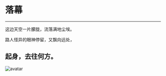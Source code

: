# 落幕 #
---
这边天空一片朦胧，流落满地尘埃。

路人怪异的眼神停留，又飘向远处，

起身，去往何方。
---
![avatar](https://upload-images.jianshu.io/upload_images/18711454-7daae3832bc9237b.jpeg?imageMogr2/auto-orient/strip%7CimageView2/2/w/1080/q/50)
